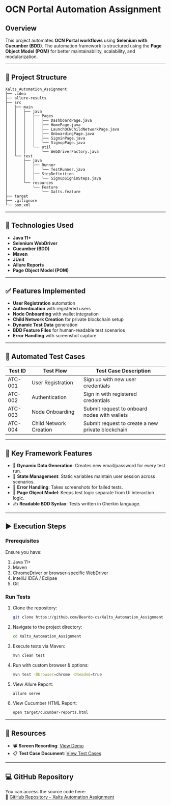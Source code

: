 # OCN Portal Automation Assignment

## Overview
This project automates **OCN Portal workflows** using **Selenium with Cucumber (BDD)**. The automation framework is structured using the **Page Object Model (POM)** for better maintainability, scalability, and modularization.

---

## 📁 Project Structure
```
Xalts_Automation_Assignment
├── .idea
├── allure-results
├── src
│   ├── main
│   │   ├── java
│   │   │   ├── Pages
│   │   │   │   ├── DashboardPage.java
│   │   │   │   ├── HomePage.java
│   │   │   │   ├── LaunchOCNChildNetworkPage.java
│   │   │   │   ├── OnboardingPage.java
│   │   │   │   ├── SigninPage.java
│   │   │   │   └── SignupPage.java
│   │   │   └── util
│   │   │       └── WebDriverFactory.java
│   └── test
│       ├── java
│       │   ├── Runner
│       │   │   └── TestRunner.java
│       │   ├── StepDefinition
│       │   │   └── SignupSigninSteps.java
│       └── resources
│           └── Feature
│               └── Xalts.feature
├── target
├── .gitignore
└── pom.xml
```

---

## 🧪 Technologies Used
- **Java 11+**
- **Selenium WebDriver**
- **Cucumber (BDD)**
- **Maven**
- **JUnit**
- **Allure Reports**
- **Page Object Model (POM)**

---

## ✅ Features Implemented
- **User Registration** automation
- **Authentication** with registered users
- **Node Onboarding** with wallet integration
- **Child Network Creation** for private blockchain setup
- **Dynamic Test Data** generation
- **BDD Feature Files** for human-readable test scenarios
- **Error Handling** with screenshot capture

---

## 🧾 Automated Test Cases

| Test ID  | Test Flow             | Test Case Description                              |
|----------|-----------------------|-----------------------------------------------------|
| ATC-001  | User Registration     | Sign up with new user credentials                  |
| ATC-002  | Authentication        | Sign in with registered credentials                |
| ATC-003  | Node Onboarding       | Submit request to onboard nodes with wallets       |
| ATC-004  | Child Network Creation| Submit request to create a new private blockchain  |

---

## 🔑 Key Framework Features
- 🔄 **Dynamic Data Generation**: Creates new email/password for every test run.
- 🧠 **State Management**: Static variables maintain user session across scenarios.
- 📸 **Error Handling**: Takes screenshots for failed tests.
- 🧩 **Page Object Model**: Keeps test logic separate from UI interaction logic.
- ✍️ **Readable BDD Syntax**: Tests written in Gherkin language.

---

## ▶️ Execution Steps

### Prerequisites
Ensure you have:
1. Java 11+
2. Maven
3. ChromeDriver or browser-specific WebDriver
4. IntelliJ IDEA / Eclipse
5. Git

### Run Tests
1. Clone the repository:
   ```bash
   git clone https://github.com/Beardo-cs/Xalts_Automation_Assignment
   ```

2. Navigate to the project directory:
   ```bash
   cd Xalts_Automation_Assignment
   ```

3. Execute tests via Maven:
   ```bash
   mvn clean test
   ```

4. Run with custom browser & options:
   ```bash
   mvn test -Dbrowser=chrome -Dheaded=true
   ```

5. View Allure Report:
   ```bash
   allure serve
   ```

6. View Cucumber HTML Report:
   ```bash
   open target/cucumber-reports.html
   ```

---

## 🔗 Resources

- 📽️ **Screen Recording**: [View Demo](https://drive.google.com/file/d/1JIO5C0dKumgsjTDMoESebXCAtoLKwJ1H/view?usp=sharing)
- 📋 **Test Case Document**: [View Test Cases](https://docs.google.com/spreadsheets/d/1Qiv7xOBhHj_oBHAnStd6EaYRxzM0WWM3n_7Siyn5chA/edit#gid=1145001436h)

---

## 💻 GitHub Repository

You can access the source code here:  
🔗 [GitHub Repository – Xalts Automation Assignment](https://github.com/Beardo-cs/Xalts_Automation_Assignment)

